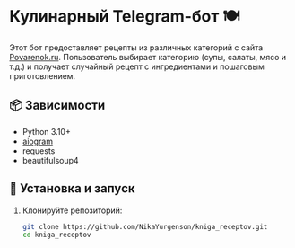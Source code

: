 # Кулинарный Telegram-бот 🍽️

Этот бот предоставляет рецепты из различных категорий с сайта [Povarenok.ru](https://www.povarenok.ru). Пользователь выбирает категорию (супы, салаты, мясо и т.д.) и получает случайный рецепт с ингредиентами и пошаговым приготовлением.

## 📦 Зависимости

- Python 3.10+
- [aiogram](https://docs.aiogram.dev/)
- requests
- beautifulsoup4

## 🚀 Установка и запуск

1. Клонируйте репозиторий:
   ```bash
   git clone https://github.com/NikaYurgenson/kniga_receptov.git
   cd kniga_receptov

